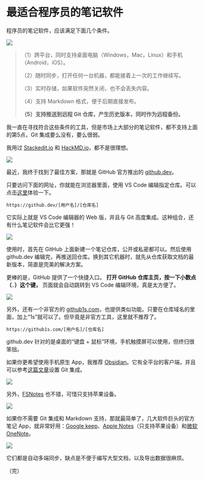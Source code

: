 # 最适合程序员的笔记软件

程序员的笔记软件，应该满足下面几个条件。

![](https://cdn.beekka.com/blogimg/asset/202108/bg2021082506.jpg)


> （1）跨平台，同时支持桌面电脑（Windows，Mac，Linux）和手机（Android，iOS）。
> 
> （2）随时同步，打开任何一台机器，都能接着上一次的工作继续写。
> 
> （3）实时存储，如果软件突然关闭，也不会丢失内容。
> 
> （4）支持 Markdown 格式，便于后期直接发布。
> 
> **（5）支持推送到远程 Git 仓库，产生历史版本，同时作为远程备份。**

我一直在寻找符合这些条件的工具，但是市场上大部分的笔记软件，都不支持上面的第5点，Git 集成要么没有，要么很弱。

我用过 [Stackedit.io](https://stackedit.io/) 和 [HackMD.io](https://hackmd.io/)，都不是很理想。

![](https://cdn.beekka.com/blogimg/asset/202108/bg2021082507.jpg)

最近，我终于找到了最佳方案，那就是 GitHub 官方推出的 [github.dev](https://docs.github.com/en/codespaces/developing-in-codespaces/web-based-editor)。

只要访问下面的网址，你就能在浏览器里面，使用 VS Code 编辑指定仓库。可以点击[这里](https://github.dev/github/dev)体验一下。

```
https://github.dev/[用户名]/[仓库名]
```

它实际上就是 VS Code 编辑器的 Web 版，并且与 Git 高度集成。这种组合，还有什么笔记软件会比它更强！

![](https://cdn.beekka.com/blogimg/asset/202108/bg2021082509.jpg)

使用时，首先在 GitHub 上面新建一个笔记仓库，公开或私密都可以。然后使用 github.dev 编辑完，再推送回仓库。换到其它机器时，就先从仓库获取文档的最新版本，简直是完美的解决方案。

更棒的是，GitHub 提供了一个快捷入口。 **打开 GitHub 仓库主页，按一下小数点（`.`）这个键，** 页面就会自动跳转到 VS Code 编辑环境，真是太方便了。

![](https://cdn.beekka.com/blogimg/asset/202108/bg2021082601.jpg)

另外，还有一个非官方的 [github1s.com](https://github1s.com/)，也提供类似功能。只要在仓库域名的里面，加上“1s”就可以了。但毕竟是非官方工具，这里就不推荐了。

```
https://github1s.com/[用户名]/[仓库名]
```

github.dev 针对的是桌面的“键盘 + 鼠标”环境，手机触摸屏可以使用，但终归很笨拙。

如果你更希望使用手机原生 App，我推荐 [Obsidian](https://obsidian.md/)。它有全平台的客户端，并且可以参考[这篇文章](https://forum.obsidian.md/t/mobile-setting-up-ios-git-based-syncing-with-mobile-app-using-working-copy/16499)设置 Git 集成。

![](https://cdn.beekka.com/blogimg/asset/202108/bg2021082602.jpg)

另外，[FSNotes](https://fsnot.es/) 也不错，可惜只支持苹果设备。

![](https://cdn.beekka.com/blogimg/asset/202108/bg2021082515.jpg)

如果你不需要 Git 集成和 Markdown 支持，那就最简单了，几大软件巨头的官方笔记 App，就非常好用：[Google keep](https://keep.google.com/)、[Apple Notes](https://support.apple.com/en-us/HT205773)（只支持苹果设备）和[微软 OneNote](https://www.microsoft.com/en-us/microsoft-365/onenote/digital-note-taking-app)。

![](https://cdn.beekka.com/blogimg/asset/202108/bg2021082510.jpg)

它们都是自动多端同步，缺点是不便于编写大型文档，以及导出数据很麻烦。

（完）